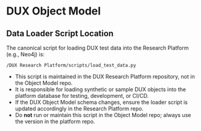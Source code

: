 # DUX Object Model

## Data Loader Script Location

The canonical script for loading DUX test data into the Research Platform (e.g., Neo4j) is:

```
/DUX Research Platform/scripts/load_test_data.py
```

- This script is maintained in the DUX Research Platform repository, not in the Object Model repo.
- It is responsible for loading synthetic or sample DUX objects into the platform database for testing, development, or CI/CD.
- If the DUX Object Model schema changes, ensure the loader script is updated accordingly in the Research Platform repo.
- Do **not** run or maintain this script in the Object Model repo; always use the version in the platform repo. 